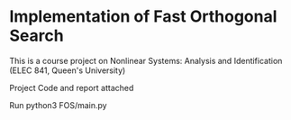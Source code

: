 # Implementation of Fast Orthogonal Search

This is a course project on Nonlinear Systems: Analysis and Identification (ELEC 841, Queen's University)

Project Code and report attached

Run python3 FOS/main.py
